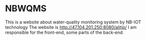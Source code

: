 # NBWQMS
This is a website about water-quality monitoring system by NB-IOT technology
The website is http://47.104.201.250:8080/alitjp/ 
I am responsible for the front-end, some parts of the back-end.
